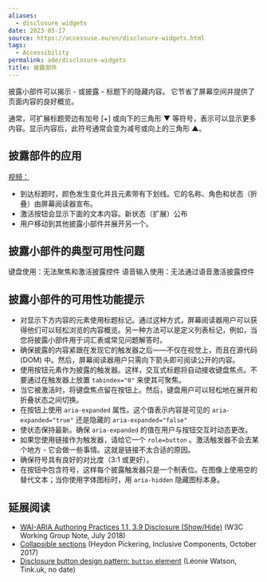 ```yaml
---
aliases:
  - disclosure widgets
date: 2023-05-17
source: https://accessuse.eu/en/disclosure-widgets.html
tags:
  - Accessibility
permalink: ade/disclosure-widgets
title: 披露部件
---
```

披露小部件可以揭示 - 或披露 - 标题下的隐藏内容。
它节省了屏幕空间并提供了页面内容的良好概览。

通常，可扩展标题旁边有加号 [+] 或向下的三角形 ▼ 等符号，表示可以显示更多内容。显示内容后，此符号通常会变为减号或向上的三角形 ▲。

## 披露部件的应用

[视频：](https://accessuse.eu/files/accessuse/video/kfw-disclosure/kfw-disclosure.mp4)

- 到达标题时，颜色发生变化并且元素带有下划线。它的名称、角色和状态（折叠）由屏幕阅读器宣布。
- 激活按钮会显示下面的文本内容。新状态（扩展）公布
- 用户移动到其他披露小部件并展开另一个。

## 披露小部件的典型可用性问题

键盘使用：无法聚焦和激活披露控件
语音输入使用：无法通过语音激活披露控件

## 披露小部件的可用性功能提示

- 对显示下方内容的元素使用标题标记。通过这种方式，屏幕阅读器用户可以获得他们可以轻松浏览的内容概览。另一种方法可以是定义列表标记，例如，当您将披露小部件用于词汇表或常见问题解答时。
- 确保披露的内容紧跟在发现它的触发器之后——不仅在视觉上，而且在源代码 (DOM) 中。然后，屏幕阅读器用户只需向下箭头即可阅读公开的内容。
- 使用按钮元素作为披露的触发器。这样，交互式标题将自动接收键盘焦点。不要通过在触发器上放置 `tabindex="0"` 来使其可聚焦。
- 当它被激活时，将键盘焦点留在按钮上。然后，键盘用户可以轻松地在展开和折叠状态之间切换。
- 在按钮上使用 `aria-expanded` 属性。这个值表示内容是可见的 `aria-expanded="true"` 还是隐藏的 `aria-expanded="false"`
- 使状态保持最新。确保 `aria-expanded` 的值在用户与按钮交互时动态更改。
- 如果您使用链接作为触发器，请给它一个 `role=button` 。激活触发器不会去某个地方 - 它会做一些事情。这就是链接不太合适的原因。
- 确保符号具有良好的对比度（3:1 或更好）。
- 在按钮中包含符号，这样每个披露触发器只是一个制表位。在图像上使用空的替代文本；当你使用字体图标时，用 `aria-hidden` 隐藏图标本身。

## 延展阅读

- [WAI-ARIA Authoring Practices 1.1, 3.9 Disclosure (Show/Hide)](https://www.w3.org/TR/wai-aria-practices-1.1/#disclosure) (W3C Working Group Note, July 2018)
- [Collapsible sections](https://inclusive-components.design/collapsible-sections/) (Heydon Pickering, Inclusive Components, October 2017)
- [Disclosure button design pattern: `button` element](https://design-patterns.tink.uk/disclosure1/index.html) (Léonie Watson, Tink.uk, no date)